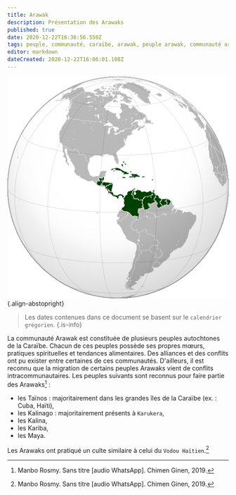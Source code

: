 ```yaml
---
title: Arawak
description: Présentation des Arawaks
published: true
date: 2020-12-22T16:36:56.550Z
tags: peuple, communauté, caraïbe, arawak, peuple arawak, communauté arawak, peuple de la caraïbe, autochtone de la caraïbe, autochtone
editor: markdown
dateCreated: 2020-12-22T16:06:01.108Z
---
```


![caribbean-3_cc-by-sa.png](/images/map/west/caribbean/caribbean-3_cc-by-sa.png){.align-abstopright}

> Les dates contenues dans ce document se basent sur le `calendrier grégorien`.
{.is-info}

La communauté Arawak est constituée de plusieurs peuples autochtones de la Caraïbe. Chacun de ces peuples possède ses propres mœurs, pratiques spirituelles et tendances alimentaires.
Des alliances et des conflits ont pu exister entre certaines de ces communautés. D'ailleurs, il est reconnu que la migration de certains peuples Arawaks vient de conflits intracommunautaires.
Les peuples suivants sont reconnus pour faire partie des Arawaks[^1] :

* les Taïnos : majoritairement dans les grandes îles de la Caraïbe (ex. : Cuba, Haïti),
* les Kalinago : majoritairement présents à `Karukera`,
* les Kalina,
* les Kariba,
* les Maya.

Les Arawaks ont pratiqué un culte similaire à celui du `Vodou Haïtien`.[^1]

[^1]: Manbo Rosmy. Sans titre [audio WhatsApp]. Chimen Ginen, 2019.
